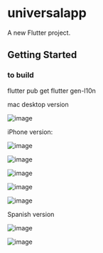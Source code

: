 # universalapp

A new Flutter project.

## Getting Started

### to build

flutter pub get
flutter gen-l10n


mac desktop version


![image](https://github.com/user-attachments/assets/48637bc2-9e5a-4d94-8dfb-6f2e37cf7d53)

iPhone version:

![image](https://github.com/user-attachments/assets/20935c03-dfd7-46d7-8ff1-7c7c3ae478f6)

![image](https://github.com/user-attachments/assets/fa905424-7722-4487-bc93-6a1d79baab1a)



![image](https://github.com/user-attachments/assets/df9860a5-6a07-47c8-a9ae-0cf28bfbf621)


![image](https://github.com/user-attachments/assets/ed7f0fcc-7fdf-438d-9077-356c09d35c96)

![image](https://github.com/user-attachments/assets/2518bc61-ef6c-49a0-b09e-20bacd71d322)


Spanish version



![image](https://github.com/user-attachments/assets/03fbc832-d875-4da4-b3d5-17ca23b1d90a)


![image](https://github.com/user-attachments/assets/6477ef4c-193b-4810-b49c-cf9f9c68881c)

